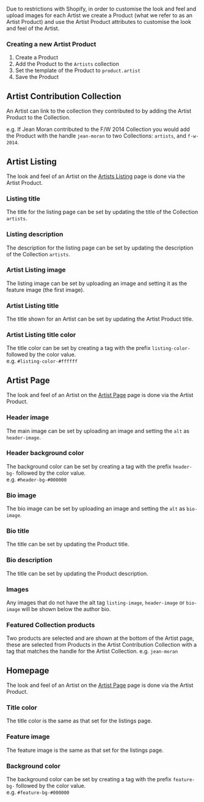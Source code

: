 Due to restrictions with Shopify, in order to customise the look and feel and upload images for each Artist we create a Product (what we refer to as an Artist Product) and use the Artist Product attributes to customise the look and feel of the Artist.

### Creating a new Artist Product
1. Create a Product
2. Add the Product to the `Artists` collection
3. Set the template of the Product to `product.artist`
4. Save the Product

## Artist Contribution Collection

An Artist can link to the collection they contributed to by adding the Artist Product to the Collection.

e.g. If Jean Moran contributed to the F/W 2014 Collection you would add the Product with the handle `jean-moran` to two Collections: `artists`, and `f-w-2014`.

## Artist Listing

The look and feel of an Artist on the [Artists Listing](https://ohlin.myshopify.com/collections/artists) page is done via the Artist Product.

### Listing title

The title for the listing page can be set by updating the title of the Collection `artists`.

### Listing description

The description for the listing page can be set by updating the description of the Collection `artists`.

### Artist Listing image

The listing image can be set by uploading an image and setting it as the feature image (the first image).

### Artist Listing title

The title shown for an Artist can be set by updating the Artist Product title.

### Artist Listing title color

The title color can be set by creating a tag with the prefix `listing-color-` followed by the color value.  
e.g. `#listing-color-#ffffff`

## Artist Page

The look and feel of an Artist on the [Artist Page](https://ohlin.myshopify.com/collections/jean-moran) page is done via the Artist Product.

### Header image

The main image can be set by uploading an image and setting the `alt` as `header-image`.

### Header background color

The background color can be set by creating a tag with the prefix `header-bg-` followed by the color value.  
e.g. `#header-bg-#000000`

### Bio image

The bio image can be set by uploading an image and setting the `alt` as `bio-image`.

### Bio title

The title can be set by updating the Product title.

### Bio description

The title can be set by updating the Product description.

### Images

Any images that do not have the alt tag `listing-image`, `header-image` or `bio-image` will be shown below the author bio.

### Featured Collection products

Two products are selected and are shown at the bottom of the Artist page, these are selected from Products in the Artist Contribution Collection with a tag that matches the handle for the Artist Collection. 
e.g. `jean-moran`

## Homepage

The look and feel of an Artist on the [Artist Page](https://ohlin.myshopify.com/collections/jean-moran) page is done via the Artist Product.

### Title color

The title color is the same as that set for the listings page.

### Feature image

The feature image is the same as that set for the listings page.

### Background color

The background color can be set by creating a tag with the prefix `feature-bg-` followed by the color value.  
e.g. `#feature-bg-#000000`
